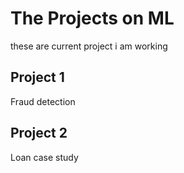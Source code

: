 # The Projects on ML
these are current project i am working


## Project 1
Fraud detection

## Project 2
Loan case study

